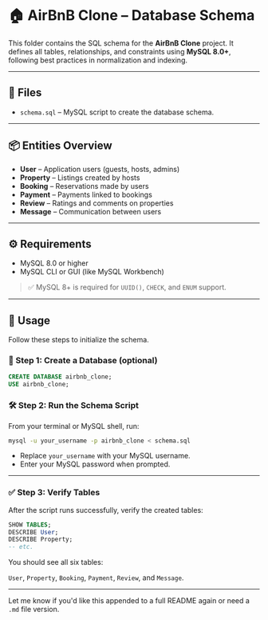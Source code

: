 # 🏠 AirBnB Clone – Database Schema

This folder contains the SQL schema for the **AirBnB Clone** project. It defines all tables, relationships, and constraints using **MySQL 8.0+**, following best practices in normalization and indexing.

---

## 📄 Files

- `schema.sql` – MySQL script to create the database schema.

---

## 📦 Entities Overview

- **User** – Application users (guests, hosts, admins)
- **Property** – Listings created by hosts
- **Booking** – Reservations made by users
- **Payment** – Payments linked to bookings
- **Review** – Ratings and comments on properties
- **Message** – Communication between users

---

## ⚙️ Requirements

- MySQL 8.0 or higher
- MySQL CLI or GUI (like MySQL Workbench)

> ✅ MySQL 8+ is required for `UUID()`, `CHECK`, and `ENUM` support.

---

## 🚀 Usage

Follow these steps to initialize the schema.

### 📌 Step 1: Create a Database (optional)

```sql
CREATE DATABASE airbnb_clone;
USE airbnb_clone;
```

### 🛠️ Step 2: Run the Schema Script

From your terminal or MySQL shell, run:

```bash
mysql -u your_username -p airbnb_clone < schema.sql
```

- Replace `your_username` with your MySQL username.  
- Enter your MySQL password when prompted.

---

### ✅ Step 3: Verify Tables

After the script runs successfully, verify the created tables:

```sql
SHOW TABLES;
DESCRIBE User;
DESCRIBE Property;
-- etc.
```

You should see all six tables:

`User`, `Property`, `Booking`, `Payment`, `Review`, and `Message`.


---

Let me know if you'd like this appended to a full README again or need a `.md` file version.
